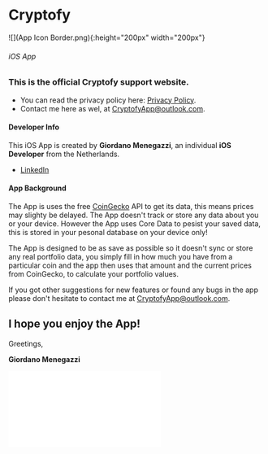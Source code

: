 # Cryptofy

![](App Icon Border.png){:height="200px" width="200px"}
###### iOS App


### This is the official Cryptofy support website.
- You can read the privacy policy here: [Privacy Policy](https://mishoppinglist.github.io/Privacy-Policy/).
- Contact me here as wel, at <CryptofyApp@outlook.com>.




#### Developer Info
This iOS App is created by **Giordano Menegazzi**, an individual **iOS Developer** from the Netherlands. 

- [LinkedIn](https://www.linkedin.com/in/giordano-menegazzi-35108012a/)


#### App Background
The App is uses the free [CoinGecko](https://www.coingecko.com/en) API to get its data, this means prices may slighty be delayed. The App doesn't track or store any data about you or your device.
However the App uses Core Data to pesist your saved data, this is stored in your pesonal database on your device only! 

The App is designed to be as save as possible so it doesn't sync or store any real portfolio data, you simply fill in how much you have from a particular coin and the app then uses that amount and the current prices from CoinGecko, to calculate your portfolio values. 


If you got other suggestions for new features or found any bugs in the app please don't hesitate to contact me at <CryptofyApp@outlook.com>.




## I hope you enjoy the App!



Greetings,

**Giordano Menegazzi**

![](app-ads.txt)

